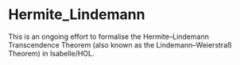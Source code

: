 # Hermite_Lindemann

This is an ongoing effort to formalise the Hermite–Lindemann Transcendence Theorem (also known as the Lindemann–Weierstraß Theorem) in Isabelle/HOL.
